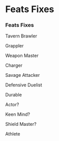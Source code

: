 # Feats Fixes


  
### Feats Fixes

Tavern Brawler

Grappler

Weapon Master

Charger

Savage Attacker

Defensive Duelist

Durable

Actor?

Keen Mind?

Shield Master?

Athlete

